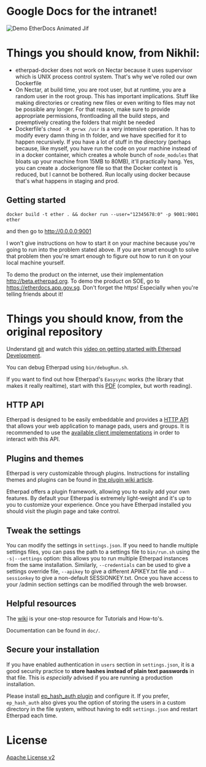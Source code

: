 # Google Docs for the intranet!

![Demo EtherDocs Animated Jif](https://i.imgur.com/zYrGkg3.gif "EtherDocs in action")

# Things you should know, from Nikhil:

- etherpad-docker does not work on Nectar because it uses supervisor which is UNIX process control system. That's why we've rolled our own Dockerfile
- On Nectar, at build time, you are root user, but at runtime, you are a random user in the root group. This has important implications. Stuff like making directories or creating new files or even writing to files may not be possible any longer. For that reason, make sure to provide appropriate permissions, frontloading all the build steps, and preemptively creating the folders that might be needed
- Dockerfile's `chmod -R g+rwx /usr` is a very intensive operation. It has to modify every damn thing in th folder, and we have specified for it to happen recursively. If you have a lot of stuff in the directory (perhaps because, like myself, you have run the code on your machine instead of in a docker container, which creates a whole bunch of `node_modules` that bloats up your machine from 15MB to 80MB), it'll practically hang. Yes, you can create a .dockerignore file so that the Docker context is reduced, but I cannot be bothered. Run locally using docker because that's what happens in staging and prod.

## Getting started

`docker build -t ether . && docker run --user="12345678:0" -p 9001:9001 ether`

and then go to http://0.0.0.0:9001

I won't give instructions on how to start it on your machine because you're going to run into the problem stated above. If you are smart enough to solve that problem then you're smart enough to figure out how to run it on your local machine yourself.

To demo the product on the internet, use their implementation http://beta.etherpad.org. To demo the product on SOE, go to https://etherdocs.app.gov.sg. Don't forget the https! Especially when you're telling friends about it!

# Things you should know, from the original repository

Understand [git](https://training.github.com/) and watch this [video on getting started with Etherpad Development](https://youtu.be/67-Q26YH97E).

You can debug Etherpad using `bin/debugRun.sh`.

If you want to find out how Etherpad's `Easysync` works (the library that makes it really realtime), start with this [PDF](https://github.com/ether/etherpad-lite/raw/master/doc/easysync/easysync-full-description.pdf) (complex, but worth reading).

## HTTP API

Etherpad is designed to be easily embeddable and provides a [HTTP API](https://github.com/ether/etherpad-lite/wiki/HTTP-API)
that allows your web application to manage pads, users and groups. It is recommended to use the [available client implementations](https://github.com/ether/etherpad-lite/wiki/HTTP-API-client-libraries) in order to interact with this API.

## Plugins and themes

Etherpad is very customizable through plugins. Instructions for installing themes and plugins can be found in [the plugin wiki article](https://github.com/ether/etherpad-lite/wiki/Available-Plugins).

Etherpad offers a plugin framework, allowing you to easily add your own features. By default your Etherpad is extremely light-weight and it's up to you to customize your experience. Once you have Etherpad installed you should visit the plugin page and take control.

## Tweak the settings

You can modify the settings in `settings.json`.
If you need to handle multiple settings files, you can pass the path to a settings file to `bin/run.sh` using the `-s|--settings` option: this allows you to run multiple Etherpad instances from the same installation.
Similarly, `--credentials` can be used to give a settings override file, `--apikey` to give a different APIKEY.txt file and `--sessionkey` to give a non-default SESSIONKEY.txt.
Once you have access to your /admin section settings can be modified through the web browser.

## Helpful resources

The [wiki](https://github.com/ether/etherpad-lite/wiki) is your one-stop resource for Tutorials and How-to's.

Documentation can be found in `doc/`.

## Secure your installation

If you have enabled authentication in `users` section in `settings.json`, it is a good security practice to **store hashes instead of plain text passwords** in that file. This is _especially_ advised if you are running a production installation.

Please install [ep_hash_auth plugin](https://www.npmjs.com/package/ep_hash_auth) and configure it.
If you prefer, `ep_hash_auth` also gives you the option of storing the users in a custom directory in the file system, without having to edit `settings.json` and restart Etherpad each time.

# License

[Apache License v2](http://www.apache.org/licenses/LICENSE-2.0.html)
